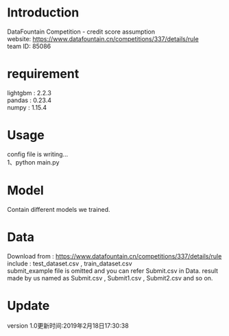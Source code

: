 # Introduction  
DataFountain Competition - credit score assumption  
website: https://www.datafountain.cn/competitions/337/details/rule  
team ID: 85086  
# requirement
lightgbm : 2.2.3  
pandas : 0.23.4  
numpy : 1.15.4  
# Usage 
config file is writing...  
1、python main.py
# Model  
Contain different models we trained.  
# Data  
Download from : https://www.datafountain.cn/competitions/337/details/rule  
include : test_dataset.csv , train_dataset.csv  
submit_example file is omitted and you can refer Submit.csv in Data.
result made by us named as Submit.csv , Submit1.csv , Submit2.csv and so on.  

# Update 
version 1.0更新时间:2019年2月18日17:30:38
